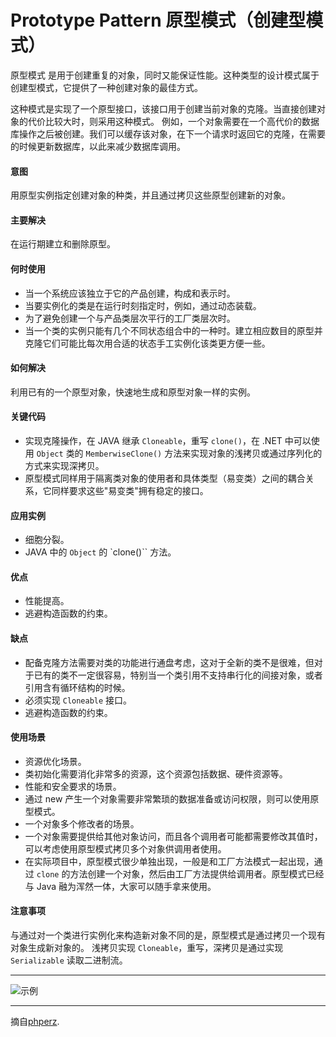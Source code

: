 # Prototype Pattern 原型模式（创建型模式）

原型模式 是用于创建重复的对象，同时又能保证性能。这种类型的设计模式属于创建型模式，它提供了一种创建对象的最佳方式。

这种模式是实现了一个原型接口，该接口用于创建当前对象的克隆。当直接创建对象的代价比较大时，则采用这种模式。
例如，一个对象需要在一个高代价的数据库操作之后被创建。我们可以缓存该对象，在下一个请求时返回它的克隆，在需要的时候更新数据库，以此来减少数据库调用。

#### 意图
用原型实例指定创建对象的种类，并且通过拷贝这些原型创建新的对象。

#### 主要解决
在运行期建立和删除原型。

#### 何时使用
* 当一个系统应该独立于它的产品创建，构成和表示时。
* 当要实例化的类是在运行时刻指定时，例如，通过动态装载。
* 为了避免创建一个与产品类层次平行的工厂类层次时。
* 当一个类的实例只能有几个不同状态组合中的一种时。建立相应数目的原型并克隆它们可能比每次用合适的状态手工实例化该类更方便一些。

#### 如何解决
利用已有的一个原型对象，快速地生成和原型对象一样的实例。

#### 关键代码
* 实现克隆操作，在 JAVA 继承 `Cloneable`，重写 `clone()`，在 .NET 中可以使用 `Object` 类的 `MemberwiseClone()` 方法来实现对象的浅拷贝或通过序列化的方式来实现深拷贝。
* 原型模式同样用于隔离类对象的使用者和具体类型（易变类）之间的耦合关系，它同样要求这些"易变类"拥有稳定的接口。

#### 应用实例
* 细胞分裂。
* JAVA 中的 `Object` 的 `clone()`` 方法。

#### 优点
* 性能提高。
* 逃避构造函数的约束。

#### 缺点
* 配备克隆方法需要对类的功能进行通盘考虑，这对于全新的类不是很难，但对于已有的类不一定很容易，特别当一个类引用不支持串行化的间接对象，或者引用含有循环结构的时候。
* 必须实现 `Cloneable` 接口。
* 逃避构造函数的约束。

#### 使用场景
* 资源优化场景。
* 类初始化需要消化非常多的资源，这个资源包括数据、硬件资源等。
* 性能和安全要求的场景。
* 通过 new 产生一个对象需要非常繁琐的数据准备或访问权限，则可以使用原型模式。
* 一个对象多个修改者的场景。
* 一个对象需要提供给其他对象访问，而且各个调用者可能都需要修改其值时，可以考虑使用原型模式拷贝多个对象供调用者使用。
* 在实际项目中，原型模式很少单独出现，一般是和工厂方法模式一起出现，通过 `clone` 的方法创建一个对象，然后由工厂方法提供给调用者。原型模式已经与 Java 融为浑然一体，大家可以随手拿来使用。

#### 注意事项
与通过对一个类进行实例化来构造新对象不同的是，原型模式是通过拷贝一个现有对象生成新对象的。
浅拷贝实现 `Cloneable`，重写，深拷贝是通过实现 `Serializable` 读取二进制流。

---

![示例](https://github.com/103style/DesignPatterns/tree/master/pic/PrototypePattern.jpg)

---

摘自[phperz](http://www.phperz.com/article/15/0814/148652.html).
